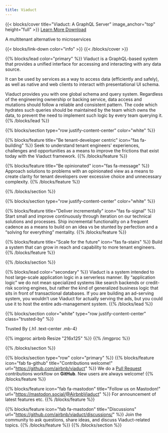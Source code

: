 ```yaml
---
title: Viaduct
---
```


{{< blocks/cover title="Viaduct: A GraphQL Server" image_anchor="top" height="full" >}}
<a class="btn btn-lg btn-primary me-3 mb-4" href="/docs/">
Learn More <i class="fas fa-arrow-alt-circle-right ms-2"></i>
</a>
<a class="btn btn-lg btn-secondary me-3 mb-4" href="https://github.com/airbnb/viaduct">
Download <i class="fab fa-github ms-2 "></i>
</a>
<p class="lead mt-5">A multitenant alternative to microservices</p>
{{< blocks/link-down color="info" >}}
{{< /blocks/cover >}}


{{% blocks/lead color="primary" %}}
Viaduct is a GraphQL-based system that provides a unified interface for accessing and interacting with any data source.

It can be used by services as a way to access data (efficiently and safely), as well as native and web clients to interact with presentational UI schema.

Viaduct provides you with one global schema and query system. Regardless of the engineering ownership or backing service,
data access and mutations should follow a reliable and consistent pattern. The code which hydrates such queries should
be maintained by the team which owns the data, to prevent the need to implement such logic by every team querying it.
{{% /blocks/lead %}}

{{% blocks/section type="row justify-content-center" color="white" %}}

{{% blocks/feature title="Be tenant-developer centric" icon="fas fa-building" %}}
Seek to understand tenant engineers' experiences, challenges and opportunities as a means to improve the frictions that exist today with the Viaduct framework.
{{% /blocks/feature %}}

{{% blocks/feature title="Be opinionated" icon="fas fa-message" %}}
Approach solutions to problems with an opinionated view as a means to create clarity for tenant developers over excessive choice and unnecessary complexity.
{{% /blocks/feature %}}

{{% /blocks/section %}}

{{% blocks/section type="row justify-content-center" color="white" %}}

{{% blocks/feature title="Deliver incrementally" icon="fas fa-signal" %}}
Start small and improve continuously through iteration on our technical solutions and processes. Ship incremental functionality on a frequent cadence as a means to build on an idea vs be stunted by perfection and a “solving for everything” mentality.
{{% /blocks/feature %}}

{{% blocks/feature title="Scale for the future" icon="fas fa-stairs" %}}
Build a system that can grow in reach and capability to more tenant engineers.
{{% /blocks/feature %}}

{{% /blocks/section %}}

{{% blocks/lead color="secondary" %}}
Viaduct is a system intended to host large-scale application logic in a serverless manner.  By “application logic” we
do not mean specialized systems like search backends or credit-risk scoring engines, but rather the kind of generalized
business logic that sits in front of transactional databases.  If you are building an ad-serving system, you wouldn’t
use Viaduct for actually serving the ads, but you could use it to host the entire ads-management system.
{{% /blocks/lead %}}


{{% blocks/section color="white" type="row justify-content-center" class="trusted-by" %}}

Trusted By
{.h1 .text-center .mb-4}

{{% imgproc airbnb Resize "216x125" %}}
{{% /imgproc %}}

{{% /blocks/section %}}


{{% blocks/section type="row" color="primary" %}}
{{% blocks/feature icon="fab fa-github" title="Contributions welcome!" url="https://github.com/airbnb/viaduct" %}}
We do a [Pull Request](https://github.com/airbnb/viaduct/pulls) contributions workflow on **GitHub**. New users are always welcome!
{{% /blocks/feature %}}


{{% blocks/feature icon="fab fa-mastodon" title="Follow us on Mastodon!" url="https://mastodon.social/@AirbnbViaduct" %}}
For announcement of latest features etc.
{{% /blocks/feature %}}


{{% blocks/feature icon="fab fa-mastodon" title="Discussions" url="https://github.com/airbnb/viaduct/discussions/" %}}
Join the community to ask questions, share ideas, and discuss Viaduct-related topics.
{{% /blocks/feature %}}
{{% /blocks/section %}}
